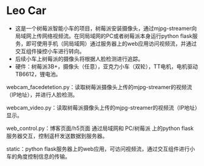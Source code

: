 # Leo Car
- 这是一个树莓派智能小车的项目，树莓派安装摄像头，通过mjpg-streamer向局域网上传网络视频流。在同局域网的PC或者树莓派本身运行python flask服务，即可使用手机（同局域网）通过服务器上的web应用访问视频流，并通过交互组件操控小车进行转向。
- 后续小车上树莓派的摄像头将根据人脸检测进行追踪。
- 硬件：树莓派3B+，摄像头（任意），亚克力小车（双轮），TT电机，电机驱动TB6612，锂电池。

webcam_facedetetion.py：读取树莓派摄像头上传的mjpg-streamer的视频流（IP地址），并进行人脸检测。

webcam_video.py：读取树莓派摄像头上传的mjpg-streamer的视频流（IP地址）显示。

web_control.py：博客页面/h5页面 通过局域网和 PC/树莓派 上的python flask服务器交互，控制遥杆发送数据到服务器。

static：python flask服务器上的web应用，可访问视频流，通过交互组件进行小车的角度控制信息的传输。